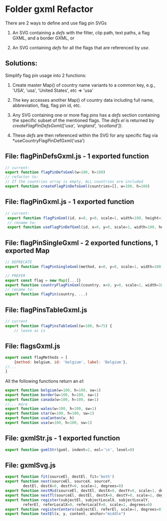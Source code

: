 # Folder gxml Refactor

There are 2 ways to define and use flag pin SVGs
1. An SVG containing a *defs* with the filter, clip path, text paths,
a flag GXML, and a border GXML, or

2. An SVG containing *defs* for all the flags that are referenced by *use*.

## Solutions:

Simplify flag pin usage into 2 functions:

1. Create master Map() of country name variants to a common key,
e.g., 'USA', 'usa', 'United States', etc => 'usa'

2. The key accesses another Map() of country data including
full name, abbreviation, flag, flag pin id, etc.

3. Any SVG containing one or more flag pins has a *defs* section
containing the specific subset of the mentioned flags.
The *defs* *el* is returned by
*createFlagPinDefsGxml(['usa', 'england', 'scotland'])*.

4. These *defs* are then referenced within the SVG for any specific
flag via *useCountryFlagPinDefGxml('usa')


## File: flagPinDefsGxml.js - 1 exported function
```js
// current:
export function flagPinDefsGxml(w=100, h=100)
// refactor to:
// If the countries array is empty, ALL countries are included
export function createFlagPinDefsGxml(countries=[], w=100, h=100)
```

## File: flagPinGxml.js - 1 exported function
```js
// current:
 export function flagPinGxml(id, x=0, y=0, scale=1, width=100, height=100)
 // rename to:
 export function useFlagPinDefGxml(id, x=0, y=0, scale=1, width=100, height=100)
 ```

## File: flagPinSingleGxml - 2 exported functions, 1 exported Map

```js
// DEPRECATE
export function flagPinSingleGxml(method, x=0, y=0, scale=1, width=100, height=100)
```

```js
// PREFER
export const flag = new Map([...]}
export function countryFlagPinGxml(country, x=0, y=0, scale=1, width=100, height=100)
// rename to:
export function flagPin(country, ...)
```

## File: flagPinsTableGxml.js
```js
// current
export function flagPinsTableGxml(w=100, h=75) {
    // leave as is
```

## File: flagsGxml.js
```js
export const flagMethods = [
    {method: belgium, id: 'belgium', label: 'Belgium'},
//...
]
```

All the following functions return an *el*:
```js
export function belgium(w=100, h=100, sw=1)
export function border(w=100, h=100, sw=1)
export function canada(w=100, h=100, sw=1)
//... more
export function wales(w=100, h=100, sw=1)
export function star(w=100, h=100, sw=1)
export function usaCanton(w, h)
export function usa(w=100, h=100, sw=1)
```

## File: gxmlStr.js - 1 exported function
```js
export function gxmlStr(gxml, indent=2, eol='\n', level=0)
```

## File: gxmlSvg.js

```js
export function fit(sourceEl, destEl, fit='both')
export function nest(sourceEl, sourceX, sourceY,
        destEl, destX=0, destY=0, scale=1, degrees=0)
export function nestMid(sourceEl, destEl, destX=0, destY=0, scale=1, degrees=0)
export function nestTl(sourceEl, destEl, destX=0, destY=0, scale=1, degrees=0)
export function register(subjectEl, subjectLocalX, subjectLocalY,
        referEl, referLocalX=0, referLocalY=0, scale=1, degrees=0)
export function registerCenters(subjectEl, referEl, scale=1, degrees=0)
export function textEl(x, y, content, anchor="middle")
```